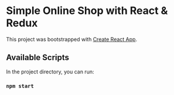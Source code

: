 # Simple Online Shop with React & Redux

This project was bootstrapped with [Create React App](https://github.com/facebook/create-react-app).

## Available Scripts

In the project directory, you can run:

### `npm start`

